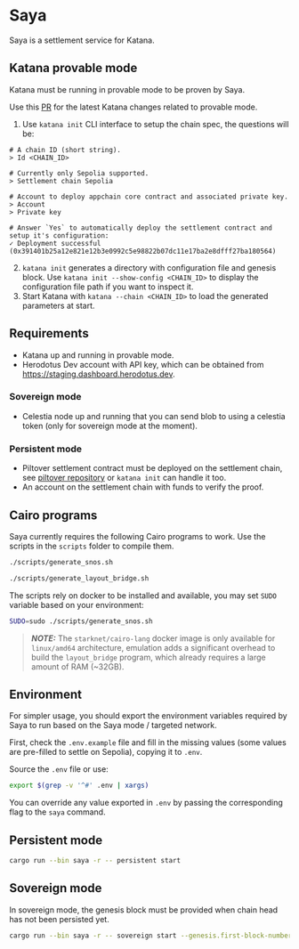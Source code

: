 # Saya

Saya is a settlement service for Katana.

## Katana provable mode

Katana must be running in provable mode to be proven by Saya.

Use this [PR](https://github.com/dojoengine/dojo/pull/2980) for the latest Katana changes related to provable mode.

1. Use `katana init` CLI interface to setup the chain spec, the questions will be:
```
# A chain ID (short string).
> Id <CHAIN_ID>

# Currently only Sepolia supported.
> Settlement chain Sepolia

# Account to deploy appchain core contract and associated private key.
> Account
> Private key

# Answer `Yes` to automatically deploy the settlement contract and setup it's configuration:
✓ Deployment successful (0x391401b25a12e821e12b3e0992c5e98822b07dc11e17ba2e8dfff27ba180564)
```
2. `katana init` generates a directory with configuration file and genesis block. Use `katana init --show-config <CHAIN_ID>` to display the configuration file path if you want to inspect it.
3. Start Katana with `katana --chain <CHAIN_ID>` to load the generated parameters at start.

## Requirements

- Katana up and running in provable mode.
- Herodotus Dev account with API key, which can be obtained from https://staging.dashboard.herodotus.dev.

### Sovereign mode

- Celestia node up and running that you can send blob to using a celestia token (only for sovereign mode at the moment).

### Persistent mode

- Piltover settlement contract must be deployed on the settlement chain, see [piltover repository](https://github.com/keep-starknet-strange/piltover) or `katana init` can handle it too.
- An account on the settlement chain with funds to verify the proof.

## Cairo programs

Saya currently requires the following Cairo programs to work. Use the scripts in the `scripts` folder to compile them.

```bash
./scripts/generate_snos.sh

./scripts/generate_layout_bridge.sh
```

The scripts rely on docker to be installed and available, you may set `SUDO` variable based on your environment:

```bash
SUDO=sudo ./scripts/generate_snos.sh
```

> **_NOTE:_** The `starknet/cairo-lang` docker image is only available for `linux/amd64` architecture, emulation adds a significant overhead to build the `layout_bridge` program, which already requires a large amount of RAM (~32GB).

## Environment

For simpler usage, you should export the environment variables required by Saya to run based on the Saya mode / targeted network.

First, check the `.env.example` file and fill in the missing values (some values are pre-filled to settle on Sepolia), copying it to `.env`.

Source the `.env` file or use:

```bash
export $(grep -v '^#' .env | xargs)
```

You can override any value exported in `.env` by passing the corresponding flag to the `saya` command.

## Persistent mode

```bash
cargo run --bin saya -r -- persistent start
```

## Sovereign mode

In sovereign mode, the genesis block must be provided when chain head has not been persisted yet.

```bash
cargo run --bin saya -r -- sovereign start --genesis.first-block-number <first_block_to_prove>
```
